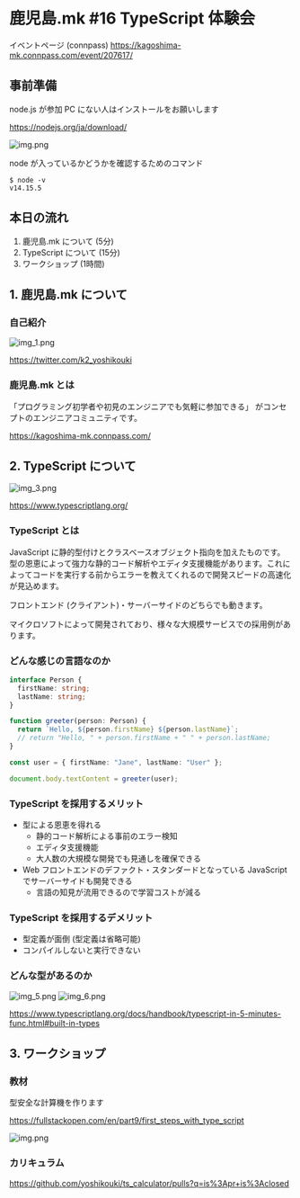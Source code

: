 # 鹿児島.mk #16 TypeScript 体験会

イベントページ (connpass)
https://kagoshima-mk.connpass.com/event/207617/

## 事前準備

node.js が参加 PC にない人はインストールをお願いします

https://nodejs.org/ja/download/

![img.png](img.png)

node が入っているかどうかを確認するためのコマンド

```
$ node -v
v14.15.5
```

## 本日の流れ

1. 鹿児島.mk について (5分)
2. TypeScript について (15分)
3. ワークショップ (1時間)

## 1. 鹿児島.mk について

### 自己紹介

![img_1.png](img_1.png)

https://twitter.com/k2_yoshikouki

### 鹿児島.mk とは

「プログラミング初学者や初見のエンジニアでも気軽に参加できる」 がコンセプトのエンジニアコミュニティです。

https://kagoshima-mk.connpass.com/

## 2. TypeScript について

![img_3.png](img_3.png)

https://www.typescriptlang.org/


### TypeScript とは

JavaScript に静的型付けとクラスベースオブジェクト指向を加えたものです。型の恩恵によって強力な静的コード解析やエディタ支援機能があります。これによってコードを実行する前からエラーを教えてくれるので開発スピードの高速化が見込めます。

フロントエンド (クライアント)・サーバーサイドのどちらでも動きます。

マイクロソフトによって開発されており、様々な大規模サービスでの採用例があります。

### どんな感じの言語なのか

```TypeScript
interface Person {
  firstName: string;
  lastName: string;
}

function greeter(person: Person) {
  return `Hello, ${person.firstName} ${person.lastName}`;
  // return "Hello, " + person.firstName + " " + person.lastName;
}

const user = { firstName: "Jane", lastName: "User" };

document.body.textContent = greeter(user);

```

### TypeScript を採用するメリット

- 型による恩恵を得れる
    - 静的コード解析による事前のエラー検知
    - エディタ支援機能
    - 大人数の大規模な開発でも見通しを確保できる
- Web フロントエンドのデファクト・スタンダードとなっている JavaScript でサーバーサイドも開発できる
    - 言語の知見が流用できるので学習コストが減る

### TypeScript を採用するデメリット

- 型定義が面倒 (型定義は省略可能)
- コンパイルしないと実行できない

### どんな型があるのか

![img_5.png](img_5.png)
![img_6.png](img_6.png)

https://www.typescriptlang.org/docs/handbook/typescript-in-5-minutes-func.html#built-in-types

## 3. ワークショップ

### 教材

型安全な計算機を作ります

https://fullstackopen.com/en/part9/first_steps_with_type_script

![img.png](img_2.png)

### カリキュラム

https://github.com/yoshikouki/ts_calculator/pulls?q=is%3Apr+is%3Aclosed
